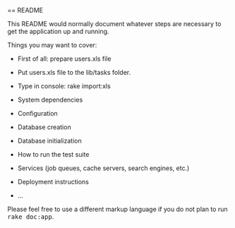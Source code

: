 == README

This README would normally document whatever steps are necessary to get the
application up and running.

Things you may want to cover:

* First of all: prepare users.xls file

* Put users.xls file to the lib/tasks folder.

* Type in console: rake import:xls

* System dependencies

* Configuration

* Database creation

* Database initialization

* How to run the test suite

* Services (job queues, cache servers, search engines, etc.)

* Deployment instructions

* ...


Please feel free to use a different markup language if you do not plan to run
<tt>rake doc:app</tt>.
